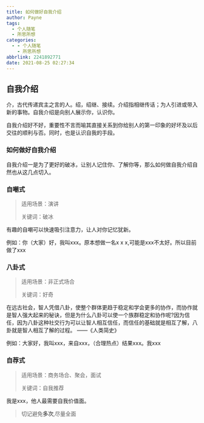 ```yaml
---
title: 如何做好自我介绍
author: Payne
tags:
  - 个人随笔
  - 所思所想
categories:
  - - 个人随笔
    - 所思所想
abbrlink: 2241892771
date: 2021-08-25 02:27:34
---
```


## 自我介绍

​ 介，古代传递宾主之言的人。绍，绍继、接续。介绍指相继传话；为人引进或带入新的事物。自我介绍是向别人展示你，认识你。

​ 自我介绍好不好，重要性不言而喻其直接关系到你给别人的第一印象的好坏及以后交往的顺利与否。同时，也是认识自我的手段。

### 如何做好自我介绍

自我介绍一是为了更好的破冰，让别人记住你、了解你等，那么如何做自我介绍自然也从这几点切入。

### 自嘲式

> 适用场景：演讲
>
> 关键词：破冰

有趣的自嘲可以快速吸引注意力，让人对你记忆犹新。

例如：你（大家）好，我叫xxx。原本想做一名x x x,可能是xxx不太好。所以目前做了xxx

### 八卦式

> 适用场景：非正式场合
>
> 关键词：好奇

在远古社会，智人凭借八卦，使整个群体更趋于稳定和学会更多的协作，而协作就是智人强大起来的秘诀，但是为什么八卦可以使一个族群稳定和协作呢?因为信任，因为八卦这种社交行为可以让智人相互信任，而信任的基础就是相互了解，八卦就是智人相互了解的过程。
——《人类简史》

例如：大家好，我叫xxx，来自xxx，（合理热点）结果xxx。我xxx

### 自荐式

> 适用场景：商务场合、聚会，面试
>
> 关键词：自我推荐

我是xxx，他人最需要自我价值面。



> 切记避免**多次**,尽量全面

